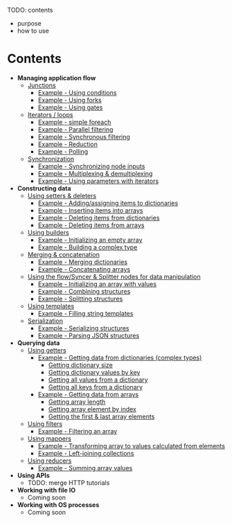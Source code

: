 TODO: contents

- purpose
- how to use

# Contents

- __Managing application flow__
  - [Junctions](1_application_flow/1_1_junctions/README.md#junctions)
    - [Example - Using conditions](1_application_flow/1_1_junctions/README.md#example-21---using-conditions)
    - [Example - Using forks](1_application_flow/1_1_junctions/README.md#example-22---using-forks)
    - [Example - Using gates](1_application_flow/1_1_junctions/README.md#example-23---using-gates)
  - [Iterators / loops](1_application_flow/1_2_iterators/README.md#iterators--loops)
    - [Example - simple foreach](1_application_flow/1_2_iterators/README.md#example-21---simple-foreach)
    - [Example - Parallel filtering](1_application_flow/1_2_iterators/README.md#example-22---parallel-filtering)
    - [Example - Synchronous filtering](1_application_flow/1_2_iterators/README.md#example-31---synchronous-filtering)
    - [Example - Reduction](#1_application_flow/1_2_iterators/README.mdexample-33---reduction)
    - [Example - Polling](1_application_flow/1_2_iterators/README.md#example-41---polling)
  - [Synchronization](1_application_flow/1_3_synchronization/README.md#synchronization)
    - [Example - Synchronizing node inputs](1_application_flow/1_3_synchronization/README.md#example-131-synchronizing-node-inputs)
    - [Example - Multiplexing & demultiplexing](1_application_flow/1_3_synchronization/README.md#example-132-multiplexing--demultiplexing)
    - [Example - Using parameters with iterators](1_application_flow/1_3_synchronization/README.md#example-133-using-parameters-with-iterators)
- __Constructing data__
   - [Using setters & deleters](2_constructing_data/2_1_setters_deleters/README.md#using-setters--deleters)
      - [Example - Adding/assigning items to dictionaries](2_constructing_data/2_1_setters_deleters/README.md#example-211-addingassigning-items-to-dictionaries)
      - [Example - Inserting items into arrays](2_constructing_data/2_1_setters_deleters/README.md#example-212-inserting-items-into-arrays)
      - [Example - Deleting items from dictionaries](2_constructing_data/2_1_setters_deleters/README.md#example-213-deleting-items-from-dictionaries)
      - [Example - Deleting items from arrays](2_constructing_data/2_1_setters_deleters/README.md#example-214-deleting-items-from-arrays)
  - [Using builders](2_constructing_data/2_2_builders/README.md#using-builders)
    - [Example - Initializing an empty array](2_constructing_data/2_2_builders/README.md#example-11-initializing-an-empty-array)
    - [Example - Building a complex type](2_constructing_data/2_2_builders/README.md#example-12-building-a-complex-type)
  - [Merging & concatenation](2_constructing_data/2_3_merge_concat/README.md#merging--concatenation)
    - [Example - Merging dictionaries](2_constructing_data/2_3_merge_concat/README.md#example-241-merging-dictionaries)
    - [Example - Concatenating arrays](2_constructing_data/2_3_merge_concat/README.md#example-242-concatenating-arrays)
  - [Using the flow/Syncer & Splitter nodes for data manipulation](2_constructing_data/2_4_syncer_splitter/README.md#using-the-flowsyncer--splitter-nodes-for-data-manipulation)
    - [Example - Initializing an array with values](2_constructing_data/2_4_syncer_splitter/README.md#example-241-initializing-an-array-with-values)
    - [Example - Combining structures](2_constructing_data/2_4_syncer_splitter/README.md#example-242-combining-structures)
    - [Example - Splitting structures](2_constructing_data/2_4_syncer_splitter/README.md#example-243-splitting-structures)
  - [Using templates](2_constructing_data/2_5_templating/README.md#using-templates)
    - [Example - Filling string templates](2_constructing_data/2_5_templating/README.md#example-251-filling-string-templates)
  - [Serialization](2_constructing_data/2_6_serialization/README.md#serialization)
    - [Example - Serializing structures](2_constructing_data/2_6_serialization/README.md#example-261-serializing-structures)
    - [Example - Parsing JSON structures](2_constructing_data/2_6_serialization/README.md#example-262-parsing-json-structures)
- __Querying data__
  - [Using getters](3_querying_data/3_1_getters/README.md#using-getters)
    - [Example - Getting data from dictionaries (complex types)](3_querying_data/3_1_getters/README.md#example-311---getting-data-from-dictionaries-complex-types)
      - [Getting dictionary size](3_querying_data/3_1_getters/README.md#getting-dictionary-size)
      - [Getting dictionary values by key](3_querying_data/3_1_getters/README.md#getting-dictionary-values-by-key)
      - [Getting all values from a dictionary](3_querying_data/3_1_getters/README.md#getting-all-values-from-a-dictionary)
      - [Getting all keys from a dictionary](3_querying_data/3_1_getters/README.md#getting-all-keys-from-a-dictionary)
    - [Example - Getting data from arrays](3_querying_data/3_1_getters/README.md#example-312---getting-data-from-arrays)
      - [Getting array length](3_querying_data/3_1_getters/README.md#getting-array-length)
      - [Getting array element by index](3_querying_data/3_1_getters/README.md#getting-array-element-by-index)
      - [Getting the first & last array elements](3_querying_data/3_1_getters/README.md#getting-the-first--last-array-elements)
  - [Using filters](3_querying_data/3_2_filters/README.md#using-filters)
    - [Example - Filtering an array](3_querying_data/3_2_filters/README.md#example-321---filtering-an-array)
  - [Using mappers](3_querying_data/3_3_mappers/README.md#using-mappers)
    - [Example - Transforming array to values calculated from elements](3_querying_data/3_3_mappers/README.md#example-331-transforming-array-to-values-calculated-from-elements)
    - [Example - Left-joining collections](3_querying_data/3_3_mappers/README.md#example-332-grouping-child-elements-to-parent---mapping-with-external-parameters)
  - [Using reducers](3_querying_data/3_4_reducers/README.md#using-reducers)
    - [Example - Summing array values](3_querying_data/3_4_reducers/README.md#example-341-summing-array-values)
- __Using APIs__
  - TODO: merge HTTP tutorials
- __Working with file IO__
  - Coming soon
- __Working with OS processes__
  - Coming soon